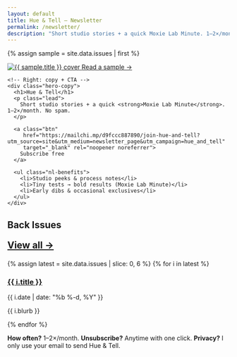 ```yaml
---
layout: default
title: Hue & Tell — Newsletter
permalink: /newsletter/
description: "Short studio stories + a quick Moxie Lab Minute. 1–2×/month. No spam."
---
```


{% assign sample = site.data.issues | first %}

<section class="nl-hero">
  <div class="nl-hero-grid">
    <!-- Left: sample issue card -->
    <a class="sample-card"
       href="{{ sample.url }}?utm_source=site&utm_medium=sample_card&utm_campaign=hue_and_tell"
       aria-label="Read a sample: {{ sample.title }}">
      <img
        src="{{ (sample.image | default: '/assets/newsletter/placeholder.jpg') | relative_url }}"
        alt="{{ sample.title }} cover"
        loading="lazy">
      <span class="sample-badge">Read a sample →</span>
    </a>

    <!-- Right: copy + CTA -->
    <div class="hero-copy">
      <h1>Hue & Tell</h1>
      <p class="lead">
        Short studio stories + a quick <strong>Moxie Lab Minute</strong>. 1–2×/month. No spam.
      </p>

      <a class="btn"
         href="https://mailchi.mp/d9fccc887890/join-hue-and-tell?utm_source=site&utm_medium=newsletter_page&utm_campaign=hue_and_tell"
         target="_blank" rel="noopener noreferrer">
        Subscribe free
      </a>

      <ul class="nl-benefits">
        <li>Studio peeks & process notes</li>
        <li>Tiny tests → bold results (Moxie Lab Minute)</li>
        <li>Early dibs & occasional exclusives</li>
      </ul>
    </div>
  </div>
</section>

<section class="nl-issues">
  <h2>Back Issues <p class="all-issues"><a href="{{ '/newsletter/archive/' | relative_url }}">View all →</a></p> </h2>  
  
  <div class="issues-grid">
    {% assign latest = site.data.issues | slice: 0, 6 %}
    {% for i in latest %}
      <article class="issue-card">
        <h3><a href="{{ i.url }}?utm_source=site&utm_medium=back_issues&utm_campaign=hue_and_tell">{{ i.title }}</a></h3>
        <p class="meta">{{ i.date | date: "%b %-d, %Y" }}</p>
        <p>{{ i.blurb }}</p>
      </article>
    {% endfor %}
  </div>
</section>

<section class="nl-faq small">
  <p><strong>How often?</strong> 1–2×/month. <strong>Unsubscribe?</strong> Anytime with one click. <strong>Privacy?</strong> I only use your email to send Hue & Tell.</p>
</section>
